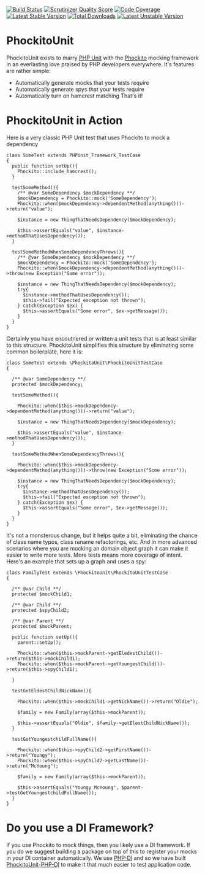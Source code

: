 [![Build Status](https://travis-ci.org/balihoo/phockito-unit.png?branch=master)](https://travis-ci.org/balihoo/phockito-unit)
[![Scrutinizer Quality Score](https://scrutinizer-ci.com/g/balihoo/phockito-unit/badges/quality-score.png?s=dc520b8a38a519cd2a32e98420a557a5ccb71195)](https://scrutinizer-ci.com/g/balihoo/phockito-unit/)
[![Code Coverage](https://scrutinizer-ci.com/g/balihoo/phockito-unit/badges/coverage.png?s=ae903273910ea4d214ba4bf65a4681d77bffddf3)](https://scrutinizer-ci.com/g/balihoo/phockito-unit/)
[![Latest Stable Version](https://poser.pugx.org/balihoo/phockito-unit/v/stable.png)](https://packagist.org/packages/balihoo/phockito-unit)
[![Total Downloads](https://poser.pugx.org/balihoo/phockito-unit/downloads.png)](https://packagist.org/packages/balihoo/phockito-unit)
[![Latest Unstable Version](https://poser.pugx.org/balihoo/phockito-unit/v/unstable.png)](https://packagist.org/packages/balihoo/phockito-unit)

PhockitoUnit
============

PhockitoUnit exists to marry [PHP Unit](https://github.com/sebastianbergmann/phpunit/) with the [Phockito](https://github.com/hafriedlander/phockito) mocking framework in an everlasting love praised by PHP developers everywhere.  It's features are rather simple:
* Automatically generate mocks that your tests require
* Automatically generate spys that your tests require
* Automatically turn on hamcrest matching
That's it!

PhockitoUnit in Action
============
Here is a very classic PHP Unit test that uses Phockito to mock a dependency
```
class SomeTest extends PHPUnit_Framework_TestCase
{
  public function setUp(){
    Phockito::include_hamcrest();
  }
  
  testSomeMethod(){
    /** @var SomeDependency $mockDependency **/
    $mockDependency = Phockito::mock('SomeDependency');
    Phockito::when($mockDependency->dependentMethod(anything()))->return("value");
    
    $instance = new ThingThatNeedsDependency($mockDependency);
    
    $this->assertEquals("value", $instance->methodThatUsesDependency());
  }
  
  testSomeMethodWhenSomeDependencyThrows(){
    /** @var SomeDependency $mockDependency **/
    $mockDependency = Phockito::mock('SomeDependency');
    Phockito::when($mockDependency->dependentMethod(anything()))->throw(new Exception("Some error"));
    
    $instance = new ThingThatNeedsDependency($mockDependency);
    try{
      $instance->methodThatUsesDependency());
      $this->fail("Expected exception not thrown");
    } catch(Exception $ex) {
      $this->assertEquals("Some error", $ex->getMessage());
    }
  }
}
```
Certainly you have encoutnered or written a unit tests that is at least similar to this structure.  PhockitoUnit simplifies this structure by eliminating some common boilerplate, here it is:

```
class SomeTest extends \PhockitoUnit\PhockitoUnitTestCase
{
  
  /** @var SomeDependency **/
  protected $mockDependency;
  
  testSomeMethod(){
    
    Phockito::when($this->mockDependency->dependentMethod(anything()))->return("value");
    
    $instance = new ThingThatNeedsDependency($mockDependency);
    
    $this->assertEquals("value", $instance->methodThatUsesDependency());
  }
  
  testSomeMethodWhenSomeDependencyThrows(){

    Phockito::when($this->mockDependency->dependentMethod(anything()))->throw(new Exception("Some error"));
    
    $instance = new ThingThatNeedsDependency($mockDependency);
    try{
      $instance->methodThatUsesDependency());
      $this->fail("Expected exception not thrown");
    } catch(Exception $ex) {
      $this->assertEquals("Some error", $ex->getMessage());
    }
  }
}
```
It's not a monsterous change, but it helps quite a bit, eliminating the chance of class name typos, class rename refactorings, etc.  And in more advanced scenarios where you are mocking an domain object graph it can make it easier to write more tests.  More tests means more coverage of intent.  Here's an example that sets up a graph and uses a spy:
```
class FamilyTest extends \PhockitoUnit\PhockitoUnitTestCase
{
  
  /** @var Child **/
  protected $mockChild1;
  
  /** @var Child **/
  protected $spyChild2;
  
  /** @var Parent **/
  protected $mockParent;
  
  public function setUp(){
    parent::setUp();
    
    Phockito::when($this->mockParent->getEledestChild())->return($this->mockChild1);
    Phockito::when($this->mockParent->getYoungestChild())->return($this->spyChild1);
    
  }
  
  testGetEldestChildNickName(){
    
    Phockito::when($this->mockChild1->getNickName())->return("Oldie");
    
    $family = new Family(array($this->mockParent));
    
    $this->assertEquals("Oldie", $family->getElestChildNickName());
  }
  
  testGetYoungestchildFullName(){
    
    Phockito::when($this->spyChild2->getFirstName())->return("Youngy");
    Phockito::when($this->spyChild2->getLastName())->return("McYoung");
    
    $family = new Family(array($this->mockParent));
    
    $this->assertEquals("Youngy McYoung", $parent->testGetYoungestchildFullName());
  }
}
```


Do you use a DI Framework?
============
If you use Phockito to mock things, then you likely use a DI framework.  If you do we suggest building a package on top of this to register your mocks in your DI container automatically.  We use [PHP-DI](https://github.com/mnapoli/PHP-DI) and so we have built [PhockitoUnit-PHP-DI](https://github.com/mnapoli/PHP-DI) to make it that much easier to test application code.
